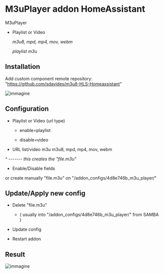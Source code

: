 # M3uPlayer addon HomeAssistant

  M3uPlayer

   * Playlist or Video

      *m3u8, mpd, mp4, mov, webm*
    
      *playlist m3u*

## Installation

Add custom component remote repository:
"https://github.com/sdavides/m3u8-HLS-Homeassistant"


![immagine](https://github.com/user-attachments/assets/1f100850-d7db-40ca-a036-97254154b408)


## Configuration 

  * Playlist or Video (url type)
  
    * enable=playlist
      
     * disable=video

  * URL list/video m3u m3u8, mpd, mp4, mov, webm
    
  *^ ------- this creates the "file.m3u"*

  * Enable/Disable fields

  or create manually "file.m3u" on "/addon_configs/4d8e746b_m3u_player/"

## Update/Apply new config

  * Delete "file.m3u"
    
    * ( usually into "/addon_configs/4d8e746b_m3u_player/" from SAMBA )

  * Update config

  * Restart addon

     
## Result

![immagine](https://github.com/user-attachments/assets/4d431123-cc07-4aec-bd4a-88bc0c2f7635)

